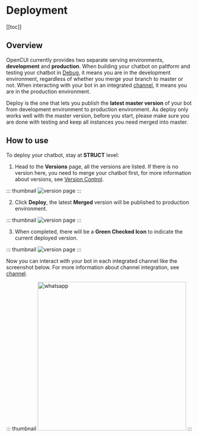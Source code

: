 # Deployment

[[toc]]

## Overview

OpenCUI currently provides two separate serving environments, **development** and **production**. When building your chatbot on paltform and testing your chatbot in [Debug](testing.md), it means you are in the development environment, regardless of whether you merge your branch to master or not. When interacting with your bot in an integrated [channel](../channels/overview.md), it means you are in the production environment. 

Deploy is the one that lets you publish the **latest master version** of your bot from development environment to production environment. As deploy only works well with the master version, before you start, please make sure you are done with testing and keep all instances you need merged into master.  

## How to use

To deploy your chatbot, stay at **STRUCT** level:

1. Head to the **Versions** page, all the versions are listed. If there is no version here, you need to merge your chatbot first, for more information about versions, see [Version Control](versioncontrol.md). 

::: thumbnail
![version page](/images/platform/deployment/version_page.png)
:::

2. Click **Deploy**, the latest **Merged** version will be published to production environment.

::: thumbnail
![version page](/images/platform/deployment/deploy_button.png)
:::

3. When completed, there will be a **Green Checked Icon** to indicate the current deployed version. 

::: thumbnail
![version page](/images/platform/deployment/deploy_complete.png)
:::

Now you can interact with your bot in each integrated channel like the screenshot below. For more information about channel integration, see [channel](../channels/overview.md). 

::: thumbnail
<img width="400" alt="whatsapp" src="/images/platform/deployment/whatsapp.jpg">
:::
